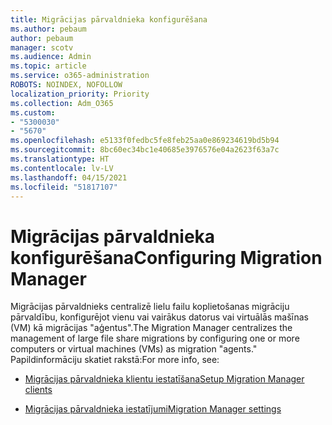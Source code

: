 ```yaml
---
title: Migrācijas pārvaldnieka konfigurēšana
ms.author: pebaum
author: pebaum
manager: scotv
ms.audience: Admin
ms.topic: article
ms.service: o365-administration
ROBOTS: NOINDEX, NOFOLLOW
localization_priority: Priority
ms.collection: Adm_O365
ms.custom:
- "5300030"
- "5670"
ms.openlocfilehash: e5133f0fedbc5fe8feb25aa0e869234619bd5b94
ms.sourcegitcommit: 8bc60ec34bc1e40685e3976576e04a2623f63a7c
ms.translationtype: HT
ms.contentlocale: lv-LV
ms.lasthandoff: 04/15/2021
ms.locfileid: "51817107"
---
```

# <a name="configuring-migration-manager"></a><span data-ttu-id="73ffa-102">Migrācijas pārvaldnieka konfigurēšana</span><span class="sxs-lookup"><span data-stu-id="73ffa-102">Configuring Migration Manager</span></span>

<span data-ttu-id="73ffa-103">Migrācijas pārvaldnieks centralizē lielu failu koplietošanas migrāciju pārvaldību, konfigurējot vienu vai vairākus datorus vai virtuālās mašīnas (VM) kā migrācijas "aģentus".</span><span class="sxs-lookup"><span data-stu-id="73ffa-103">The Migration Manager centralizes the management of large file share migrations by configuring one or more computers or virtual machines (VMs) as migration "agents."</span></span> <span data-ttu-id="73ffa-104">Papildinformāciju skatiet rakstā:</span><span class="sxs-lookup"><span data-stu-id="73ffa-104">For more info, see:</span></span>

- [<span data-ttu-id="73ffa-105">Migrācijas pārvaldnieka klientu iestatīšana</span><span class="sxs-lookup"><span data-stu-id="73ffa-105">Setup Migration Manager clients</span></span>](https://docs.microsoft.com/sharepointmigration/mm-setup-clients)

- [<span data-ttu-id="73ffa-106">Migrācijas pārvaldnieka iestatījumi</span><span class="sxs-lookup"><span data-stu-id="73ffa-106">Migration Manager settings</span></span>](https://docs.microsoft.com/sharepointmigration/mm-settings)
